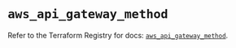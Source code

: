 # `aws_api_gateway_method`

Refer to the Terraform Registry for docs: [`aws_api_gateway_method`](https://registry.terraform.io/providers/hashicorp/aws/5.94.0/docs/resources/api_gateway_method).
